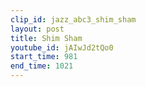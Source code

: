 ```yaml
---
clip_id: jazz_abc3_shim_sham
layout: post
title: Shim Sham
youtube_id: jAIwJd2tQo0
start_time: 981
end_time: 1021
---
```


